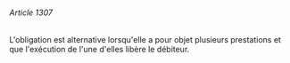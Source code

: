 ###### Article 1307

L'obligation est alternative lorsqu'elle a pour objet plusieurs prestations et que l'exécution de l'une d'elles libère le débiteur.


